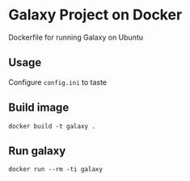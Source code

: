 # Galaxy Project on Docker
Dockerfile for running Galaxy on Ubuntu

## Usage
Configure `config.ini` to taste

## Build image
	docker build -t galaxy .

## Run galaxy
	docker run --rm -ti galaxy
